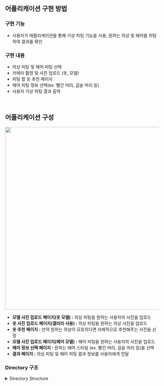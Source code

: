 ## 어플리케이션 구현 방법

### 구현 기능
- 사용자가 애플리케이션을 통해 가상 피팅 기능을 사용, 원하는 의상 및 헤어를 피팅하여 결과를 확인

### 구현 내용 
-	의상 피팅 및 헤어 피팅 선택
-	카메라 촬영 및 사진 업로드 (옷, 모델)
-	피팅 할 옷 추천 페이지 
-	헤어 피팅 정보 선택(ex. 빨간 머리, 곱슬 머리 등)
-	사용자 가상 피팅 결과 출력


<br>



## 어플리케이션 구성

<!--
File Type | files
--|--
<b>javafile.java</b> | MainActivity → SubActivity2 → … → SubActivity3_1 → SubActivity3_1_1  → … 
<b>layout.xml</b> | activity_main → activity_sub2 → … → activity_sub31 → activity_sub311  → … 
-->

<p align="center">
<img src="https://github.com/VIP-Projects/V-Fit-App/assets/53934639/e75deef4-4193-44c0-bb22-4688aa068520" style="width:600px"></p>



-	<b> 모델 사진 업로드 페이지(옷 모델) :</b> 의상 피팅을 원하는 사용자의 사진을 업로드
-	<b> 옷 사진 업로드 페이지(갤러리 사용) :</b> 의상 피팅을 원하는 의상 사진을 업로드
-	<b> 옷 추천 페이지 :</b> 만약 원하는 의상이 모호하다면 자체적으로 추천해주는 사진을 선정
-	<b> 모델 사진 업로드 페이지(헤어 모델) :</b> 헤어 피팅을 원하는 사용자의 사진을 업로드
-	<b> 헤어 정보 선택 페이지 :</b> 원하는 헤어 스타일 (ex. 빨간 머리, 곱슬 머리 등)을 선택
-	<b> 결과 페이지 :</b> 의상 피팅 및 헤어 피팅 결과 정보를 사용자에게 전달


### Directory 구조

<details>
<summary>Directory Structure</summary>
<div markdown="1">

  ```
.
|--src/main
|      |--java/com/example/vfitapplication
|      |            |--MainActivity.java
|      |            |--ProgressDialog.java
|      |            |--SubActivity2.java
|      |            |--SubActivity3.java
|      |            |--SubActivity3_1.java
|      |            |--SubActivity3_1_1.java
|      |            |--SubActivity3_1_2.java
|      |            |--SubActivity4.java
|      |            |--SubActivity4_1.java
|      |            |--SubActivity4_2.java
|      |--res
|      |            |--drawble
|      |            |      |--white.png
|      |            |      |--iu.jpg
|      |            |      |--iu_hair.jpg
|      |            |      |--iu_result.png
|      |            |      |--btn_white_blackstroke.xml
|      |            |      |--ic_launcher_background.xml
|      |            |      |--ic_launcher_foreground.xml
|      |            |      |--progress_bg.xml
|      |            |      |--progress_image.xml
|      |            |--layout
|      |            |      |--activity_main.xml
|      |            |      |--activity_sub2.xml
|      |            |      |--activity_sub3.xml
|      |            |      |--activity_sub31.xml
|      |            |      |--activity_sub311.xml
|      |            |      |--activity_sub312.xml
|      |            |      |--activity_sub4.xml
|      |            |      |--activity_sub41.xml
|      |            |      |--activity_sub42.xml
|      |            |      |--dialog_progress.xml
|      |--AndroidManifest.xml
|--build.gradle.kts

  ```

</div>



